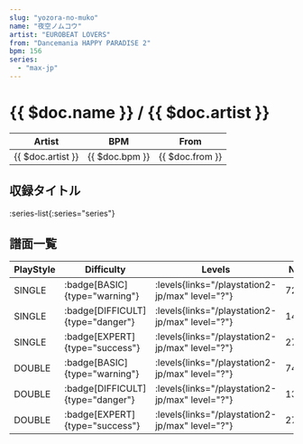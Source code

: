```yaml
---
slug: "yozora-no-muko"
name: "夜空ノムコウ"
artist: "EUROBEAT LOVERS"
from: "Dancemania HAPPY PARADISE 2"
bpm: 156
series:
  - "max-jp"
---
```


# {{ $doc.name }} / {{ $doc.artist }}

|Artist|BPM|From|
|------|---|----|
|{{ $doc.artist }}|{{ $doc.bpm }}|{{ $doc.from }}|

## 収録タイトル

:series-list{:series="series"}

## 譜面一覧

|PlayStyle|Difficulty|Levels|Notes|Movie|
|---------|----------|------|-----|-----|
|SINGLE| :badge[BASIC]{type="warning"}| :levels{links="/playstation2-jp/max" level="?"}|72/3||
|SINGLE| :badge[DIFFICULT]{type="danger"}| :levels{links="/playstation2-jp/max" level="?"}|148/33||
|SINGLE| :badge[EXPERT]{type="success"}| :levels{links="/playstation2-jp/max" level="?"}|272/20||
|DOUBLE| :badge[BASIC]{type="warning"}| :levels{links="/playstation2-jp/max" level="?"}|74/4||
|DOUBLE| :badge[DIFFICULT]{type="danger"}| :levels{links="/playstation2-jp/max" level="?"}|135/28||
|DOUBLE| :badge[EXPERT]{type="success"}| :levels{links="/playstation2-jp/max" level="?"}|277/52||
